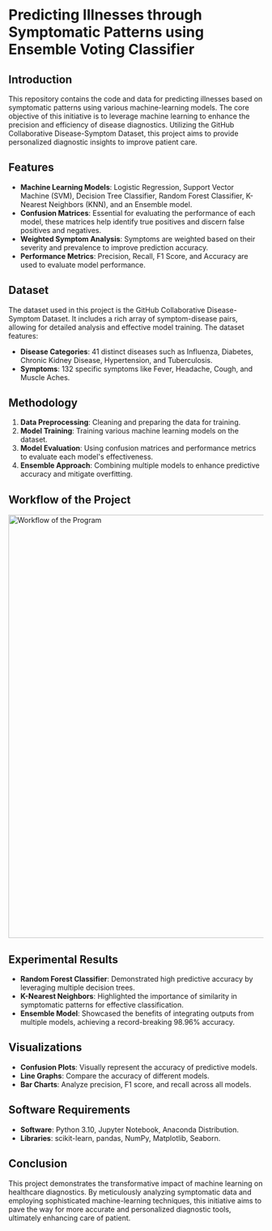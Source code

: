 # Predicting Illnesses through Symptomatic Patterns using Ensemble Voting Classifier

## Introduction

This repository contains the code and data for predicting illnesses based on symptomatic patterns using various machine-learning models. The core objective of this initiative is to leverage machine learning to enhance the precision and efficiency of disease diagnostics. Utilizing the GitHub Collaborative Disease-Symptom Dataset, this project aims to provide personalized diagnostic insights to improve patient care.

## Features

- **Machine Learning Models**: Logistic Regression, Support Vector Machine (SVM), Decision Tree Classifier, Random Forest Classifier, K-Nearest Neighbors (KNN), and an Ensemble model.
- **Confusion Matrices**: Essential for evaluating the performance of each model, these matrices help identify true positives and discern false positives and negatives.
- **Weighted Symptom Analysis**: Symptoms are weighted based on their severity and prevalence to improve prediction accuracy.
- **Performance Metrics**: Precision, Recall, F1 Score, and Accuracy are used to evaluate model performance.

## Dataset

The dataset used in this project is the GitHub Collaborative Disease-Symptom Dataset. It includes a rich array of symptom-disease pairs, allowing for detailed analysis and effective model training. The dataset features:
- **Disease Categories**: 41 distinct diseases such as Influenza, Diabetes, Chronic Kidney Disease, Hypertension, and Tuberculosis.
- **Symptoms**: 132 specific symptoms like Fever, Headache, Cough, and Muscle Aches.

## Methodology

1. **Data Preprocessing**: Cleaning and preparing the data for training.
2. **Model Training**: Training various machine learning models on the dataset.
3. **Model Evaluation**: Using confusion matrices and performance metrics to evaluate each model's effectiveness.
4. **Ensemble Approach**: Combining multiple models to enhance predictive accuracy and mitigate overfitting.

## Workflow of the Project

<img width="834" alt="Workflow of the Program" src="https://github.com/PrantikGhosh/Predicting_Illnesses_through_Ensemble_Voting_Classifier_Machine-Learning/assets/84172492/849980d4-70af-4d5a-941e-8324f1464e95">

## Experimental Results

- **Random Forest Classifier**: Demonstrated high predictive accuracy by leveraging multiple decision trees.
- **K-Nearest Neighbors**: Highlighted the importance of similarity in symptomatic patterns for effective classification.
- **Ensemble Model**: Showcased the benefits of integrating outputs from multiple models, achieving a record-breaking 98.96% accuracy.

## Visualizations

- **Confusion Plots**: Visually represent the accuracy of predictive models.
- **Line Graphs**: Compare the accuracy of different models.
- **Bar Charts**: Analyze precision, F1 score, and recall across all models.

## Software Requirements

- **Software**: Python 3.10, Jupyter Notebook, Anaconda Distribution.
- **Libraries**: scikit-learn, pandas, NumPy, Matplotlib, Seaborn.

## Conclusion

This project demonstrates the transformative impact of machine learning on healthcare diagnostics. By meticulously analyzing symptomatic data and employing sophisticated machine-learning techniques, this initiative aims to pave the way for more accurate and personalized diagnostic tools, ultimately enhancing care of patient.
